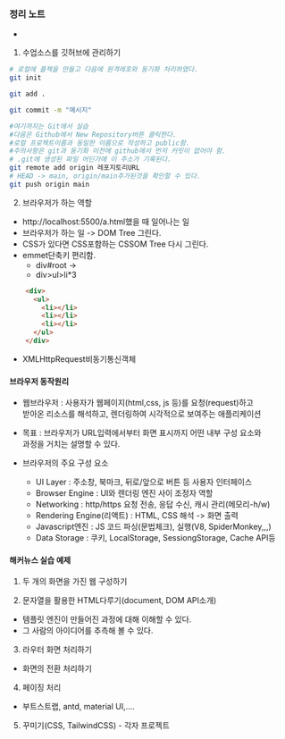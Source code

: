 ### 정리 노트
* <script src="https://kit.fontawesome.com/3b3af91d34.js" crossorigin="anonymous"></script>
1. 수업소스를 깃허브에 관리하기
```sh
# 로컬에 플젝을 만들고 다음에 원격레포와 동기화 처리하였다.
git init

git add .

git commit -m "메시지"

#여기까지는 Git에서 실습
#다음은 Github에서 New Repository버튼 클릭한다.
#로컬 프로젝트이름과 동일한 이름으로 작성하고 public함.
#주의사항은 git과 동기화 이전에 github에서 먼저 커밋이 없어야 함.
# .git에 생성된 파일 어딘가에 이 주소가 기록된다.
git remote add origin 레포지토리URL
# HEAD -> main, origin/main추가된것을 확인할 수 있다.
git push origin main
```

2. 브라우저가 하는 역할
  - http://localhost:5500/a.html했을 때 일어나는 일
  - 브라우저가 하는 일 -> DOM Tree 그린다.
  - CSS가 있다면 CSS포함하는 CSSOM Tree 다시 그린다.
  - emmet단축키 편리함.
    - div#root -> <div id="root"></div>
    - div>ul>li*3 
```html
    <div>
      <ul>
        <li></li>
        <li></li>
        <li></li>
      </ul>
    </div>
```
  - XMLHttpRequest비동기통신객체


#### 브라우저 동작원리
* 웹브라우저 : 사용자가 웹페이지(html,css, js 등)를 요청(request)하고<br>
받아온 리소스를 해석하고, 렌더링하여 시각적으로 보여주는 애플리케이션

* 목표 : 브라우저가 URL입력에서부터 화면 표시까지 어떤 내부 구성 요소와   
과정을 거치는 설명할 수 있다.

* 브라우저의 주요 구성 요소
  - UI Layer : 주소창, 북마크, 뒤로/앞으로 버튼 등 사용자 인터페이스
  - Browser Engine : UI와 렌더링 엔진 사이 조정자 역할
  - Networking : http/https 요청 전송, 응답 수신, 캐시 관리(메모리-h/w)
  - Rendering Engine(리액트) : HTML, CSS 해석 -> 화면 출력
  - Javascript엔진 : JS 코드 파싱(문법체크), 실행(V8, SpiderMonkey,,,)
  - Data Storage :  쿠키, LocalStorage, SessiongStorage, Cache API등


#### 해커뉴스 실습 예제
1. 두 개의 화면을 가진 웹 구성하기

2. 문자열을 활용한 HTML다루기(document, DOM API소개)
  - 템플릿 엔진이 만들어진 과정에 대해 이해할 수 있다.
  - 그 사람의 아이디어를 추측해 볼 수 있다.

3. 라우터 화면 처리하기
  - 화면의 전환 처리하기

4. 페이징 처리
  - 부트스트랩, antd, material UI,....

5. 꾸미기(CSS, TailwindCSS) - 각자 프로젝트